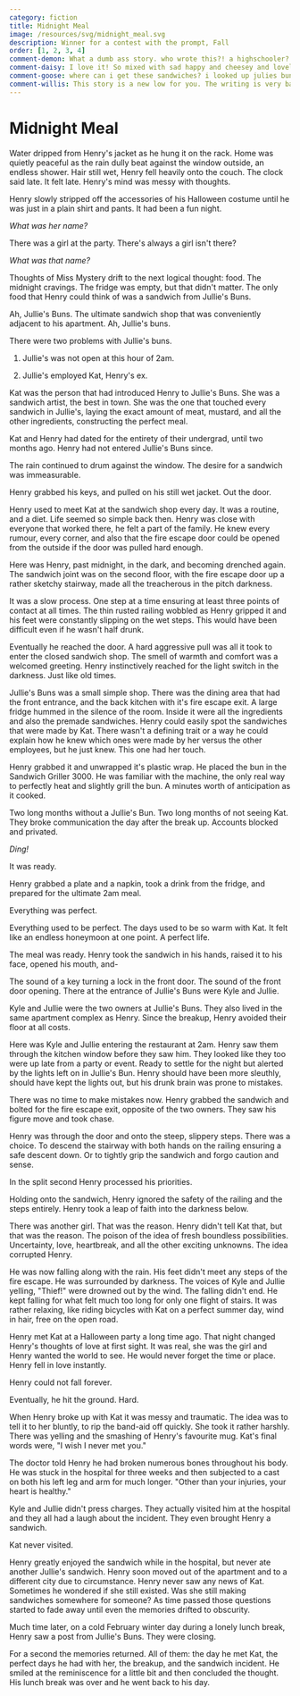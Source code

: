 ```yaml
---
category: fiction
title: Midnight Meal
image: /resources/svg/midnight_meal.svg
description: Winner for a contest with the prompt, Fall
order: [1, 2, 3, 4]
comment-demon: What a dumb ass story. who wrote this?! a highschooler? Thats what it reads like. Pathetic. Get over it loser
comment-daisy: I love it! So mixed with sad happy and cheesey and lovely!!!
comment-goose: where can i get these sandwiches? i looked up julies buns and nothing came up
comment-willis: This story is a new low for you. The writing is very basic and shallow. And the ending feels incredibly rushed.
---
```


# Midnight Meal

Water dripped from Henry's jacket as he hung it on the rack. Home was quietly peaceful as the rain dully beat against the window outside, an endless shower. Hair still wet, Henry fell heavily onto the couch. The clock said late. It felt late. Henry's mind was messy with thoughts.

Henry slowly stripped off the accessories of his Halloween costume until he was just in a plain shirt and pants. It had been a fun night.

_What was her name?_

There was a girl at the party. There's always a girl isn't there?

_What was that name?_

Thoughts of Miss Mystery drift to the next logical thought: food. The midnight cravings. The fridge was empty, but that didn't matter. The only food that Henry could think of was a sandwich from Jullie's Buns.

Ah, Jullie's Buns. The ultimate sandwich shop that was conveniently adjacent to his apartment. Ah, Jullie's buns.

There were two problems with Jullie's buns.

1. Jullie's was not open at this hour of 2am.

2. Jullie's employed Kat, Henry's ex.

Kat was the person that had introduced Henry to Jullie's Buns. She was a sandwich artist, the best in town. She was the one that touched every sandwich in Jullie's, laying the exact amount of meat, mustard, and all the other ingredients, constructing the perfect meal.

Kat and Henry had dated for the entirety of their undergrad, until two months ago. Henry had not entered Jullie's Buns since.

The rain continued to drum against the window. The desire for a sandwich was immeasurable.

Henry grabbed his keys, and pulled on his still wet jacket. Out the door.

Henry used to meet Kat at the sandwich shop every day. It was a routine, and a diet. Life seemed so simple back then. Henry was close with everyone that worked there, he felt a part of the family. He knew every rumour, every corner, and also that the fire escape door could be opened from the outside if the door was pulled hard enough.

Here was Henry, past midnight, in the dark, and becoming drenched again. The sandwich joint was on the second floor, with the fire escape door up a rather sketchy stairway, made all the treacherous in the pitch darkness.

It was a slow process. One step at a time ensuring at least three points of contact at all times. The thin rusted railing wobbled as Henry gripped it and his feet were constantly slipping on the wet steps. This would have been difficult even if he wasn't half drunk.

Eventually he reached the door. A hard aggressive pull was all it took to enter the closed sandwich shop. The smell of warmth and comfort was a welcomed greeting. Henry instinctively reached for the light switch in the darkness. Just like old times.

Jullie's Buns was a small simple shop. There was the dining area that had the front entrance, and the back kitchen with it's fire escape exit. A large fridge hummed in the silence of the room. Inside it were all the ingredients and also the premade sandwiches. Henry could easily spot the sandwiches that were made by Kat. There wasn't a defining trait or a way he could explain how he knew which ones were made by her versus the other employees, but he just knew. This one had her touch.

Henry grabbed it and unwrapped it's plastic wrap. He placed the bun in the Sandwich Griller 3000. He was familiar with the machine, the only real way to perfectly heat and slightly grill the bun. A minutes worth of anticipation as it cooked.

Two long months without a Jullie's Bun. Two long months of not seeing Kat. They broke communication the day after the break up. Accounts blocked and privated.

_Ding!_

It was ready.

Henry grabbed a plate and a napkin, took a drink from the fridge, and prepared for the ultimate 2am meal.

Everything was perfect.

Everything used to be perfect. The days used to be so warm with Kat. It felt like an endless honeymoon at one point. A perfect life.

The meal was ready. Henry took the sandwich in his hands, raised it to his face, opened his mouth, and-

The sound of a key turning a lock in the front door. The sound of the front door opening. There at the entrance of Jullie's Buns were Kyle and Jullie.

Kyle and Jullie were the two owners at Jullie's Buns. They also lived in the same apartment complex as Henry. Since the breakup, Henry avoided their floor at all costs.

Here was Kyle and Jullie entering the restaurant at 2am. Henry saw them through the kitchen window before they saw him. They looked like they too were up late from a party or event. Ready to settle for the night but alerted by the lights left on in Jullie's Bun. Henry should have been more sleuthly, should have kept the lights out, but his drunk brain was prone to mistakes.

There was no time to make mistakes now. Henry grabbed the sandwich and bolted for the fire escape exit, opposite of the two owners. They saw his figure move and took chase.

Henry was through the door and onto the steep, slippery steps. There was a choice. To descend the stairway with both hands on the railing ensuring a safe descent down. Or to tightly grip the sandwich and forgo caution and sense.

In the split second Henry processed his priorities.

Holding onto the sandwich, Henry ignored the safety of the railing and the steps entirely. Henry took a leap of faith into the darkness below.

There was another girl. That was the reason. Henry didn't tell Kat that, but that was the reason. The poison of the idea of fresh boundless possibilities. Uncertainty, love, heartbreak, and all the other exciting unknowns. The idea corrupted Henry.

He was now falling along with the rain. His feet didn't meet any steps of the fire escape. He was surrounded by darkness. The voices of Kyle and Jullie yelling, "Thief!" were drowned out by the wind. The falling didn't end. He kept falling for what felt much too long for only one flight of stairs. It was rather relaxing, like riding bicycles with Kat on a perfect summer day, wind in hair, free on the open road.

Henry met Kat at a Halloween party a long time ago. That night changed Henry's thoughts of love at first sight. It was real, she was the girl and Henry wanted the world to see. He would never forget the time or place. Henry fell in love instantly.

Henry could not fall forever.

Eventually, he hit the ground. Hard.

When Henry broke up with Kat it was messy and traumatic. The idea was to tell it to her bluntly, to rip the band-aid off quickly. She took it rather harshly. There was yelling and the smashing of Henry's favourite mug. Kat's final words were, "I wish I never met you."

The doctor told Henry he had broken numerous bones throughout his body. He was stuck in the hospital for three weeks and then subjected to a cast on both his left leg and arm for much longer. "Other than your injuries, your heart is healthy."

Kyle and Jullie didn't press charges. They actually visited him at the hospital and they all had a laugh about the incident. They even brought Henry a sandwich.

Kat never visited.

Henry greatly enjoyed the sandwich while in the hospital, but never ate another Jullie's sandwich. Henry soon moved out of the apartment and to a different city due to circumstance. Henry never saw any news of Kat. Sometimes he wondered if she still existed. Was she still making sandwiches somewhere for someone? As time passed those questions started to fade away until even the memories drifted to obscurity.

Much time later, on a cold February winter day during a lonely lunch break, Henry saw a post from Jullie's Buns. They were closing.

For a second the memories returned. All of them: the day he met Kat, the perfect days he had with her, the breakup, and the sandwich incident. He smiled at the reminiscence for a little bit and then concluded the thought. His lunch break was over and he went back to his day.
